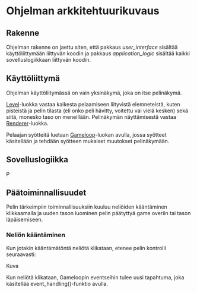 # Ohjelman arkkitehtuurikuvaus

## Rakenne

Ohjelman rakenne on jaettu siten, että pakkaus *user_interface* sisältää 
käyttöliittymään liittyvän koodin ja pakkaus *application_logic* sisältää
kaikki sovelluslogiikkaan liittyvän koodin.

## Käyttöliittymä

Ohjelman käyttöliitymässä on vain yksinäkymä, joka on itse pelinäkymä. 

[Level](https://github.com/suuranna/ot-harjoitustyo/blob/master/src/application_logic/level.py)-luokka 
vastaa kaikesta pelaamiseen liityvistä elemneteistä, kuten pisteistä ja pelin tilasta 
(eli onko peli hävitty, voitettu vai vielä kesken) sekä siitä, monesko taso on meneillään. 
Pelinäkymän näyttämisestä vastaa [Renderer](https://github.com/suuranna/ot-harjoitustyo/blob/master/src/user_interface/renderer.py)-luokka.

Pelaajan syötteitä luetaan [Gameloop](https://github.com/suuranna/ot-harjoitustyo/blob/master/src/application_logic/gameloop.py)-luokan avulla, 
jossa syötteet käsitellään ja tehdään syötteen mukaiset muutokset pelinäkymään.

## Sovelluslogiikka



P


## Päätoiminnallisuudet

Pelin tärkeimpiin toiminnallisuuksiin kuuluu neliöiden kääntäminen klikkaamalla ja uuden tason luominen pelin
päätyttyä game overiin tai tason läpäisemiseen.

### Neliön kääntäminen

Kun jotakin kääntämätöntä neliötä klikataan, etenee pelin kontrolli seuraavasti:

Kuva

Kun neliötä klikataan, Gameloopin eventseihin tulee uusi tapahtuma, joka käsitellää event_handling()-funktio avulla.
